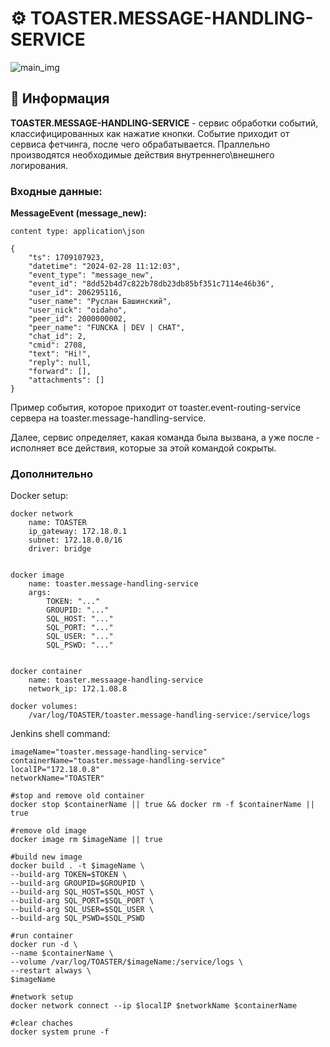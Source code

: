# ⚙️ TOASTER.MESSAGE-HANDLING-SERVICE

![main_img](https://github.com/STALCRAFT-FUNCKA/toaster.message-handling-service/assets/76991612/8bb6b3bf-8385-4d4b-80cc-e104d5283a9c)

## 📄 Информация ##

**TOASTER.MESSAGE-HANDLING-SERVICE** - сервис обработки событий, классифицированных как нажатие кнопки. Событие приходит от сервиса фетчинга, после чего обрабатывается. Праллельно производятся необходимые действия внутреннего\внешнего логирования.

### Входные данные:

**MessageEvent (message_new):**
```
content type: application\json

{
    "ts": 1709107923,
    "datetime": "2024-02-28 11:12:03",
    "event_type": "message_new", 
    "event_id": "8dd52b4d7c822b78db23db85bf351c7114e46b36", 
    "user_id": 206295116, 
    "user_name": "Руслан Башинский", 
    "user_nick": "oidaho", 
    "peer_id": 2000000002, 
    "peer_name": "FUNCKA | DEV | CHAT", 
    "chat_id": 2, 
    "cmid": 2708, 
    "text": "Hi!", 
    "reply": null, 
    "forward": [], 
    "attachments": []
}
```

Пример события, которое приходит от toaster.event-routing-service сервера на toaster.message-handling-service.

Далее, сервис определяет, какая команда была вызвана, а уже после - исполняет все действия, которые за этой командой сокрыты.


### Дополнительно

Docker setup:
```
docker network
    name: TOASTER
    ip_gateway: 172.18.0.1
    subnet: 172.18.0.0/16
    driver: bridge


docker image
    name: toaster.message-handling-service
    args:
        TOKEN: "..."
        GROUPID: "..."
        SQL_HOST: "..."
        SQL_PORT: "..."
        SQL_USER: "..."
        SQL_PSWD: "..."


docker container
    name: toaster.messaage-handling-service
    network_ip: 172.1.08.8

docker volumes:
    /var/log/TOASTER/toaster.message-handling-service:/service/logs
```     

Jenkins shell command:
```
imageName="toaster.message-handling-service"
containerName="toaster.message-handling-service"
localIP="172.18.0.8"
networkName="TOASTER"

#stop and remove old container
docker stop $containerName || true && docker rm -f $containerName || true

#remove old image
docker image rm $imageName || true

#build new image
docker build . -t $imageName \
--build-arg TOKEN=$TOKEN \
--build-arg GROUPID=$GROUPID \
--build-arg SQL_HOST=$SQL_HOST \
--build-arg SQL_PORT=$SQL_PORT \
--build-arg SQL_USER=$SQL_USER \
--build-arg SQL_PSWD=$SQL_PSWD

#run container
docker run -d \
--name $containerName \
--volume /var/log/TOASTER/$imageName:/service/logs \
--restart always \
$imageName

#network setup
docker network connect --ip $localIP $networkName $containerName

#clear chaches
docker system prune -f
```
